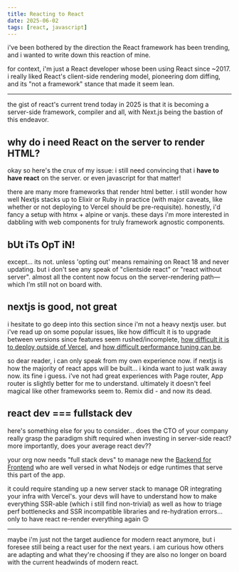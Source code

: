 ```yaml
---
title: Reacting to React
date: 2025-06-02
tags: [react, javascript]
---
```


i've been bothered by the direction the React framework has been trending, and i wanted to write down this reaction of mine.

<!-- excerpt-end -->

for context, i'm just a React developer whose been using React since ~2017. i really liked React's client-side rendering model, pioneering dom diffing, and its "not a framework" stance that made it seem lean.

---

the gist of react's current trend today in 2025 is that it is becoming a server-side framework, compiler and all, with Next.js being the bastion of this endeavor.

## why do i need React on the server to render HTML?

okay so here's the crux of my issue: i still need convincing that i **have to have react** on the server. or even javascript for that matter!

there are many more frameworks that render html better. i still wonder how well Nextjs stacks up to Elixir or Ruby in practice (with major caveats, like whether or not deploying to Vercel should be pre-requisite). honestly, i'd fancy a setup with htmx + alpine or vanjs. these days i'm more interested in dabbling with web components for truly framework agnostic components.

## bUt iTs OpT iN!

except... its not. unless 'opting out' means remaining on React 18 and never updating. but i don't see any speak of "clientside react" or "react without server". almost all the content now focus on the server-rendering path—which I’m still not on board with.

## nextjs is good, not great

i hesitate to go deep into this section since i'm not a heavy nextjs user. but i've read up on some popular issues, like how difficult it is to upgrade between versions since features seem rushed/incomplete, [how difficult it is to deploy outside of Vercel](https://x.com/thdxr/status/1718308244383228124), and [how difficult performance tuning can be](https://www.reddit.com/r/nextjs/comments/1iuv3g1/big_rant_about_how_much_nextjs_sucks_at_any_type/).

so dear reader, i can only speak from my own experience now. if nextjs is how the majority of react apps will be built... i kinda want to just walk away now. its fine i guess. i've not had great experiences with Page router, App router is slightly better for me to understand. ultimately it doesn't feel magical like other frameworks seem to. Remix did - and now its dead.

## react dev === fullstack dev

here's something else for you to consider... does the CTO of your company really grasp the paradigm shift required when investing in server-side react? more importantly, does your average react dev??

your org now needs "full stack devs" to manage new the [Backend for Frontend](https://remix.run/docs/en/main/guides/bff) who are well versed in what Nodejs or edge runtimes that serve this part of the app.

it could require standing up a new server stack to manage OR integrating your infra with Vercel's. your devs will have to understand how to make everything SSR-able (which i still find non-trivial) as well as how to triage perf bottlenecks and SSR incompatible libraries and re-hydration errors... only to have react re-render everything again 🙃

---

maybe i'm just not the target audience for modern react anymore, but i foresee still being a react user for the next years. i am curious how others are adapting and what they're choosing if they are also no longer on board with the current headwinds of modern react.